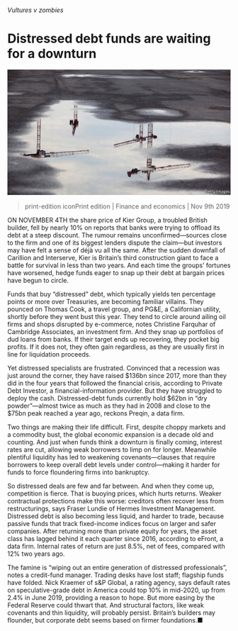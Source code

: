 ###### Vultures v zombies

# Distressed debt funds are waiting for a downturn 

![image](images/20191109_fnp501.jpg) 

> print-edition iconPrint edition | Finance and economics | Nov 9th 2019 

ON NOVEMBER 4TH the share price of Kier Group, a troubled British builder, fell by nearly 10% on reports that banks were trying to offload its debt at a steep discount. The rumour remains unconfirmed—sources close to the firm and one of its biggest lenders dispute the claim—but investors may have felt a sense of déjà vu all the same. After the sudden downfall of Carillion and Interserve, Kier is Britain’s third construction giant to face a battle for survival in less than two years. And each time the groups’ fortunes have worsened, hedge funds eager to snap up their debt at bargain prices have begun to circle. 

Funds that buy “distressed” debt, which typically yields ten percentage points or more over Treasuries, are becoming familiar villains. They pounced on Thomas Cook, a travel group, and PG&E, a Californian utility, shortly before they went bust this year. They tend to circle around ailing oil firms and shops disrupted by e-commerce, notes Christine Farquhar of Cambridge Associates, an investment firm. And they snap up portfolios of dud loans from banks. If their target ends up recovering, they pocket big profits. If it does not, they often gain regardless, as they are usually first in line for liquidation proceeds. 

Yet distressed specialists are frustrated. Convinced that a recession was just around the corner, they have raised $136bn since 2017, more than they did in the four years that followed the financial crisis, according to Private Debt Investor, a financial-information provider. But they have struggled to deploy the cash. Distressed-debt funds currently hold $62bn in “dry powder”—almost twice as much as they had in 2008 and close to the $75bn peak reached a year ago, reckons Preqin, a data firm. 

Two things are making their life difficult. First, despite choppy markets and a commodity bust, the global economic expansion is a decade old and counting. And just when funds think a downturn is finally coming, interest rates are cut, allowing weak borrowers to limp on for longer. Meanwhile plentiful liquidity has led to weakening covenants—clauses that require borrowers to keep overall debt levels under control—making it harder for funds to force floundering firms into bankruptcy. 

So distressed deals are few and far between. And when they come up, competition is fierce. That is buoying prices, which hurts returns. Weaker contractual protections make this worse: creditors often recover less from restructurings, says Fraser Lundie of Hermes Investment Management. Distressed debt is also becoming less liquid, and harder to trade, because passive funds that track fixed-income indices focus on larger and safer companies. After returning more than private equity for years, the asset class has lagged behind it each quarter since 2016, according to eFront, a data firm. Internal rates of return are just 8.5%, net of fees, compared with 12% two years ago. 

The famine is “wiping out an entire generation of distressed professionals”, notes a credit-fund manager. Trading desks have lost staff; flagship funds have folded. Nick Kraemer of s&P Global, a rating agency, says default rates on speculative-grade debt in America could top 10% in mid-2020, up from 2.4% in June 2019, providing a reason to hope. But more easing by the Federal Reserve could thwart that. And structural factors, like weak covenants and thin liquidity, will probably persist. Britain’s builders may flounder, but corporate debt seems based on firmer foundations.■ 


